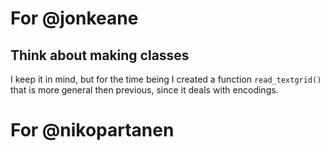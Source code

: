 # For  @jonkeane

## Think about making classes

I keep it in mind, but for the time being I created a function `read_textgrid()` that is more general then previous, since it deals with encodings.


# For  @nikopartanen
